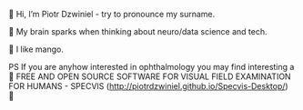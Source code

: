 👋 Hi, I’m Piotr Dzwiniel - try to pronounce my surname.

🧠 My brain sparks when thinking about neuro/data science and tech.

🌱 I like mango.

PS If you are anyhow interested in ophthalmology you may find interesting a 👀 FREE AND OPEN SOURCE SOFTWARE FOR VISUAL FIELD EXAMINATION FOR HUMANS - SPECVIS (http://piotrdzwiniel.github.io/Specvis-Desktop/) 👀
